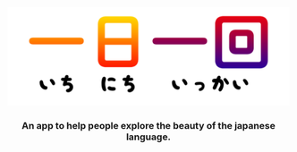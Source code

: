 <p align="center">
    <img src="https://github.com/Hexcell/ichinichiikkai/blob/master/img/banner_hiragana_aligned_transparent_1200.png"/>
</p>
<center>
    <h3>An app to help people explore the beauty of the japanese language.</h3>
</center>
